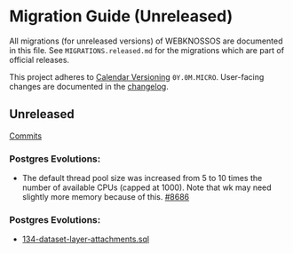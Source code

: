 # Migration Guide (Unreleased)
All migrations (for unreleased versions) of WEBKNOSSOS are documented in this file.
See `MIGRATIONS.released.md` for the migrations which are part of official releases.

This project adheres to [Calendar Versioning](http://calver.org/) `0Y.0M.MICRO`.
User-facing changes are documented in the [changelog](CHANGELOG.released.md).

## Unreleased
[Commits](https://github.com/scalableminds/webknossos/compare/25.06.2...HEAD)

### Postgres Evolutions:
- The default thread pool size was increased from 5 to 10 times the number of available CPUs (capped at 1000). Note that wk may need slightly more memory because of this. [#8686](https://github.com/scalableminds/webknossos/pull/8686)

### Postgres Evolutions:
- [134-dataset-layer-attachments.sql](conf/evolutions/134-dataset-layer-attachments.sql)
